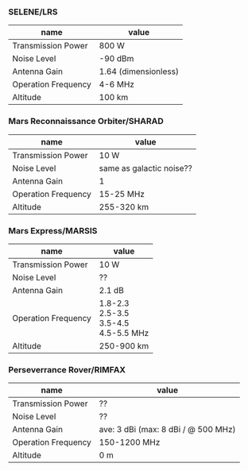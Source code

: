 ### SELENE/LRS

name | value
--- | ---
Transmission Power | 800 W 
Noise Level | -90 dBm 
Antenna Gain | 1.64 (dimensionless) 
Operation Frequency | 4-6 MHz
Altitude | 100 km



### Mars Reconnaissance Orbiter/SHARAD

name | value
--- | ---
Transmission Power | 10 W 
Noise Level | same as galactic noise?? 
Antenna Gain | 1 
Operation Frequency | 15-25 MHz 
Altitude | 255-320 km



### Mars Express/MARSIS

name | value
--- | ---
Transmission Power | 10 W 
Noise Level | ?? 
Antenna Gain | 2.1 dB 
Operation Frequency | 1.8-2.3<br> 2.5-3.5<br> 3.5-4.5<br> 4.5-5.5 MHz 
Altitude | 250-900 km



### Perseverrance Rover/RIMFAX

name | value
--- | ---
Transmission Power | ??
Noise Level | ?? 
Antenna Gain | ave: 3 dBi (max: 8 dBi / @ 500 MHz) 
Operation Frequency | 150-1200 MHz 
Altitude | 0 m

